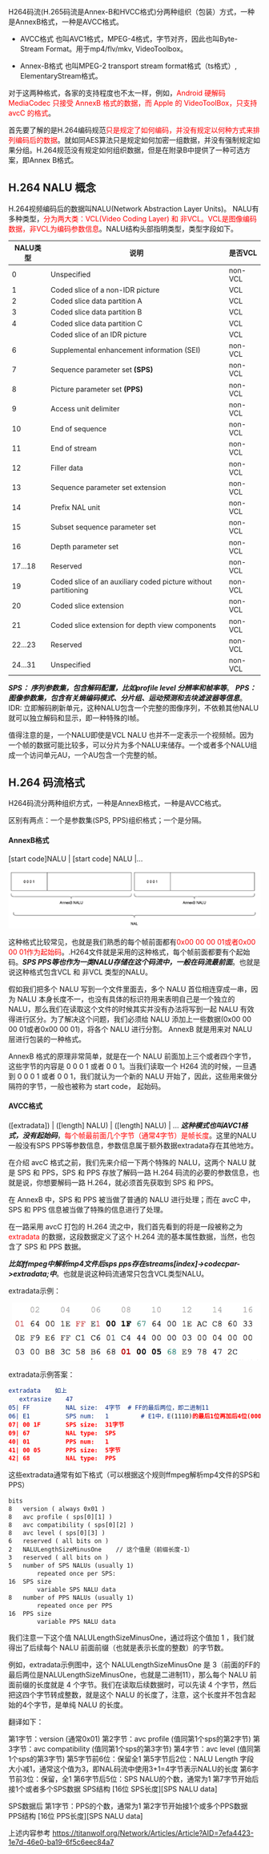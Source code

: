 H264码流(H.265码流是Annex-B和HVCC格式)分两种组织（包装）方式，一种是AnnexB格式，一种是AVCC格式。

* AVCC格式 也叫AVC1格式，MPEG-4格式，字节对齐，因此也叫Byte-Stream Format。用于mp4/flv/mkv, VideoToolbox。

* Annex-B格式 也叫MPEG-2 transport stream format格式（ts格式）, ElementaryStream格式。

对于这两种格式，各家的支持程度也不太一样，例如，<font color="red">Android 硬解码 MediaCodec 只接受 AnnexB 格式的数据，而 Apple 的 VideoToolBox，只支持 avcC 的格式</font>。

首先要了解的是H.264编码规范<font color="red">只是规定了如何编码，并没有规定以何种方式来排列编码后的数据</font>。就如同AES算法只是规定如何加密一组数据，并没有强制规定如果分组。H.264规范没有规定如何组织数据，但是在附录B中提供了一种可选方案，即Annex B格式。



## H.264 NALU 概念

H.264视频编码后的数据叫NALU(Network Abstraction Layer Units)。
NALU有多种类型，<font color="red">分为两大类：VCL(Video Coding Layer) 和 非VCL。VCL是图像编码数据，非VCL为编码参数信息</font>。NALU结构头部指明类型，类型字段如下。

| **NALU类型** | **说明**                                                     | **是否VCL** |
| ------------ | ------------------------------------------------------------ | ----------- |
| 0            | Unspecified                                                  | non-VCL     |
| 1            | Coded slice of a non-IDR picture                             | VCL         |
| 2            | Coded slice data partition A                                 | VCL         |
| 3            | Coded slice data partition B                                 | VCL         |
| 4            | Coded slice data partition C                                 | VCL         |
|              | Coded slice of an IDR picture                                | VCL         |
| 6            | Supplemental enhancement information (SEI)                   | non-VCL     |
| 7            | Sequence parameter set **(SPS)**                             | non-VCL     |
| 8            | Picture parameter set **(PPS)**                              | non-VCL     |
| 9            | Access unit delimiter                                        | non-VCL     |
| 10           | End of sequence                                              | non-VCL     |
| 11           | End of stream                                                | non-VCL     |
| 12           | Filler data                                                  | non-VCL     |
| 13           | Sequence parameter set extension                             | non-VCL     |
| 14           | Prefix NAL unit                                              | non-VCL     |
| 15           | Subset sequence parameter set                                | non-VCL     |
| 16           | Depth parameter set                                          | non-VCL     |
| 17...18      | Reserved                                                     | non-VCL     |
| 19           | Coded slice of an auxiliary coded picture without partitioning | non-VCL     |
| 20           | Coded slice extension                                        | non-VCL     |
| 21           | Coded slice extension for depth view components              | non-VCL     |
| 22...23      | Reserved                                                     | non-VCL     |
| 24...31      | Unspecified                                                  | non-VCL     |

***SPS： 序列参数集，包含解码配置，比如profile level 分辨率和帧率等***。
***PPS：图像参数集，包含有关熵编码模式、分片组、运动预测和去块滤波器等信息***。
IDR: 立即解码刷新单元，这种NALU包含一个完整的图像序列，不依赖其他NALU就可以独立解码和显示，即一种特殊的I帧。

值得注意的是，一个NALU即使是VCL NALU 也并不一定表示一个视频帧。因为一个帧的数据可能比较多，可以分片为多个NALU来储存。一个或者多个NALU组成一个访问单元AU，一个AU包含一个完整的帧。



## H.264 码流格式

H264码流分两种组织方式，一种是AnnexB格式，一种是AVCC格式。

区别有两点：一个是参数集(SPS, PPS)组织格式；一个是分隔。



#### AnnexB格式

[start code]NALU | [start code] NALU |...

 ![image-20220215180808904](.asserts/image-20220215180808904.png)

这种格式比较常见，也就是我们熟悉的每个帧前面都有<font color="red">0x00 00 00 01或者0x00 00 01作为起始码</font>。.H264文件就是采用的这种格式，每个帧前面都要有个起始码。***SPS PPS等也作为一类NALU存储在这个码流中，一般在码流最前面***。也就是说这种格式包含VCL 和 非VCL 类型的NALU。

假如我们把多个 NALU 写到一个文件里面去，多个 NALU 首位相连穿成一串，因为 NALU 本身长度不一，也没有具体的标识符用来表明自己是一个独立的 NALU，那么我们在读取这个文件的时候其实并没有办法将写到一起 NALU 有效得进行区分。为了解决这个问题，我们必须给 NALU 添加上一些数据(0x00 00 00 01或者0x00 00 01)，将各个 NALU 进行分割。 AnnexB 就是用来对 NALU 层进行包装的一种格式。

AnnexB 格式的原理非常简单，就是在一个 NALU 前面加上三个或者四个字节，这些字节的内容是 0 0 0 1 或者 0 0 1。当我们读取一个 H264 流的时候，一旦遇到 0 0 0 1 或者 0 0 1，我们就认为一个新的 NALU 开始了，因此，这些用来做分隔符的字节，一般也被称为 start code， 起始码。



#### AVCC格式

([extradata]) | ([length] NALU) | ([length] NALU) | ...
***这种模式也叫AVC1格式，没有起始码***，<font color="red">每个帧最前面几个字节（通常4字节）是帧长度</font>。这里的NALU一般没有SPS PPS等参数信息，参数信息属于额外数据extradata存在其他地方。

在介绍 avcC 格式之前，我们先来介绍一下两个特殊的 NALU，这两个 NALU 就是 SPS 和 PPS，SPS 和 PPS 存放了解码一路 H.264 码流的必要的参数信息，也就是说，你想要解码一路 H.264，就必须首先获取到 SPS 和 PPS。

在 AnnexB 中，SPS 和 PPS 被当做了普通的 NALU 进行处理；而在 avcC 中，SPS 和 PPS 信息被当做了特殊的信息进行了处理。

在一路采用 avcC 打包的 H.264 流之中，我们首先看到的将是一段被称之为 <font color="red">extradata</font> 的数据，这段数据定义了这个 H.264 流的基本属性数据，当然，也包含了 SPS 和 PPS 数据。

***比如ffmpeg中解析mp4文件后sps pps存在streams[index]->codecpar->extradata;中***。也就是说这种码流通常只包含VCL类型NALU。

extradata示例：

 ![image-20220215184304414](.asserts/image-20220215184304414.png)

extradata示例答案：

```cmake
extradata    如上
   extrasize    47
05| FF          NAL size:  4字节	# FF的最后两位，即二进制11
06| E1          SPS num:   1		 # E1中，E(1110)的最后1位再加后4位(0001)
07| 00 1F       SPS size:  31字节
09| 67          NAL type:  SPS
40| 01          PPS num:   1
41| 00 05       PPS size:  5字节
42| 68          NAL type:  PPS
```



这些extradata通常有如下格式（可以根据这个规则ffmpeg解析mp4文件的SPS和PPS）

```
bits      
8   version ( always 0x01 )  
8   avc profile ( sps[0][1] )  
8   avc compatibility ( sps[0][2] )  
8   avc level ( sps[0][3] )  
6   reserved ( all bits on )  
2   NALULengthSizeMinusOne    // 这个值是（前缀长度-1）
3   reserved ( all bits on )  
5   number of SPS NALUs (usually 1)  
        repeated once per SPS:  
16  SPS size  
        variable SPS NALU data  
8   number of PPS NALUs (usually 1)  
        repeated once per PPS  
16  PPS size  
        variable PPS NALU data
```

我们注意一下这个值 NALULengthSizeMinusOne，通过将这个值加 1 ，我们就得出了后续每个 NALU 前面前缀（也就是表示长度的整数）的字节数。

例如，extradata示例图中，这个 NALULengthSizeMinusOne 是 3（前面的FF的最后两位是NALULengthSizeMinusOne，也就是二进制11），那么每个 NALU 前面前缀的长度就是 4 个字节。我们在读取后续数据时，可以先读 4 个字节，然后把这四个字节转成整数，就是这个 NALU 的长度了，注意，这个长度并不包含起始的4个字节，是单纯 NALU 的长度。

翻译如下：

第1字节：version (通常0x01)
第2字节：avc profile (值同第1个sps的第2字节)
第3字节：avc compatibility (值同第1个sps的第3字节)
第4字节：avc level (值同第1个sps的第3字节)
第5字节前6位：保留全1
第5字节后2位：NALU Length 字段大小减1，通常这个值为3，即NAL码流中使用3+1=4字节表示NALU的长度
第6字节前3位：保留，全1
第6字节后5位：SPS NALU的个数，通常为1
第7字节开始后接1个或者多个SPS数据
	SPS结构 [16位 SPS长度][SPS NALU data]

SPS数据后
第1字节：PPS的个数，通常为1
第2字节开始接1个或多个PPS数据
	PPS结构 [16位 PPS长度][SPS NALU data]

上述内容参考 https://titanwolf.org/Network/Articles/Article?AID=7efa4423-1e7d-46e0-ba19-6f5c6eec84a7